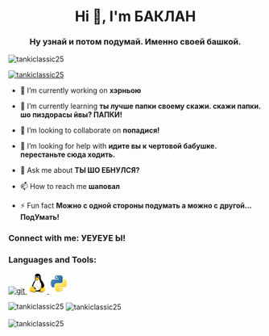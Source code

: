 <h1 align="center">Hi 👋, I'm БАКЛАН</h1>
<h3 align="center">Ну узнай и потом подумай. Именно своей башкой.</h3>

<p align="left"> <img src="https://komarev.com/ghpvc/?username=tankiclassic25&label=Profile%20views&color=0e75b6&style=flat" alt="tankiclassic25" /> </p>

<p align="left"> <a href="https://github.com/ryo-ma/github-profile-trophy"><img src="https://github-profile-trophy.vercel.app/?username=tankiclassic25" alt="tankiclassic25" /></a> </p>

- 🔭 I’m currently working on **хэрньою**

- 🌱 I’m currently learning **ты лучше папки своему скажи. скажи папки. шо пиздорасы йвы? ПАПКИ!**

- 👯 I’m looking to collaborate on **попадися!**

- 🤝 I’m looking for help with **идите вы к чертовой бабушке. перестаньте сюда ходить.**

- 💬 Ask me about **ТЫ ШО ЕБНУЛСЯ?**

- 📫 How to reach me **шаповал**

- ⚡ Fun fact **Можно с одной стороны подумать а можно с другой... ПодУмать!**

<h3 align="left">Connect with me: УЕУЕУЕ Ы!</h3>
<p align="left">
</p>

<h3 align="left">Languages and Tools:</h3>
<p align="left"> <a href="https://git-scm.com/" target="_blank" rel="noreferrer"> <img src="https://www.vectorlogo.zone/logos/git-scm/git-scm-icon.svg" alt="git" width="40" height="40"/> </a> <a href="https://www.linux.org/" target="_blank" rel="noreferrer"> <img src="https://raw.githubusercontent.com/devicons/devicon/master/icons/linux/linux-original.svg" alt="linux" width="40" height="40"/> </a> <a href="https://www.python.org" target="_blank" rel="noreferrer"> <img src="https://raw.githubusercontent.com/devicons/devicon/master/icons/python/python-original.svg" alt="python" width="40" height="40"/> </a> </p>

<p><img align="left" src="https://github-readme-stats.vercel.app/api/top-langs?username=tankiclassic25&show_icons=true&locale=en&layout=compact" alt="tankiclassic25" /></p>

<p>&nbsp;<img align="center" src="https://github-readme-stats.vercel.app/api?username=tankiclassic25&show_icons=true&locale=en" alt="tankiclassic25" /></p>

<p><img align="center" src="https://github-readme-streak-stats.herokuapp.com/?user=tankiclassic25&" alt="tankiclassic25" /></p>
